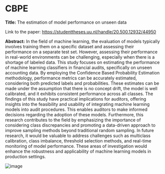 # CBPE
**Title:** The estimation of model performance on unseen data

Link to the paper: https://studenttheses.uu.nl/handle/20.500.12932/44950

**Abstract:**
In the field of machine learning, the evaluation of models typically involves training them on a specific dataset and assessing their performance on a separate test set. However, assessing their performance in real-world environments can be challenging, especially when there is a shortage of labeled data. This study focuses on estimating the performance of machine learning classifiers in financial audits, specifically on unseen accounting data. By employing the Confidence Based Probability Estimation methodology, performance metrics can be accurately estimated, considering both predicted labels and probabilities. These estimates can be made under the assumption that there is no concept drift, the model is well calibrated, and it exhibits consistent performance across all classes. The findings of this study have practical implications for auditors, offering insights into the feasibility and usability of integrating machine learning models into audit procedures. This enables auditors to make informed decisions regarding the adoption of these models. Furthermore, this research contributes to the field by emphasizing the importance of considering class discrepancies and promoting a data-driven approach to improve sampling methods beyond traditional random sampling. In future research, it would be valuable to address challenges such as multiclass calibration, class imbalance, threshold selection methods, and real-time monitoring of model performance. These areas of investigation would enhance the robustness and applicability of machine learning models in production settings.





![image](https://github.com/AlexEssaijan/CBPE/assets/60449675/670c137a-8839-47bd-95c1-72aae82b6451)
